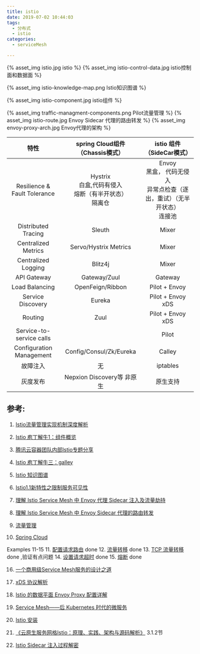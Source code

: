 ```yaml
---
title: istio
date: 2019-07-02 10:44:03
tags:
  - 分布式
  - istio
categories: 
  - serviceMesh  

---
```


{% asset_img  istio.jpg  istio %}
{% asset_img  istio-control-data.jpg  istio控制面和数据面 %}

<!-- more -->

{% asset_img  istio-knowledge-map.png   Istio知识图谱 %}

{% asset_img  istio-component.jpg  istio组件  %}

{% asset_img  traffic-managment-components.png  Pilot流量管理  %}
{% asset_img  istio-route.jpg  Envoy Sidecar 代理的路由转发  %}
{% asset_img  envoy-proxy-arch.jpg  Envoy代理的架构  %}


特性 | spring Cloud组件（Chassis模式） | istio 组件（SideCar模式）
:-: | :-: | :-: 
Resilience & Fault Tolerance | Hystrix <br> 白盒,代码有侵入<br>熔断（有半开状态） <br>隔离仓 |   Envoy  <br>黑盒， 代码无侵入<br> 异常点检查（逐出，重试）（无半开状态）<br>连接池 
Distributed Tracing |  Sleuth | Mixer 
Centralized Metrics | Servo/Hystrix Metrics | Mixer
Centralized Logging | Blitz4j | Mixer
API Gateway | Gateway/Zuul | Gateway
Load Balancing | OpenFeign/Ribbon  | Pilot + Envoy
Service Discovery | Eureka  | Pilot + Envoy xDS
Routing | Zuul | Pilot + Envoy xDS
Service-to-service calls |  | Pilot
Configuration Management | Config/Consul/Zk/Eureka | Calley
故障注入| 无 | iptables
灰度发布| Nepxion Discovery等 非原生| 原生支持



## 参考:
1. [Istio流量管理实现机制深度解析](https://zhaohuabing.com/post/2018-09-25-istio-traffic-management-impl-intro/)
2. [Istio 庖丁解牛1：组件概览](https://mp.weixin.qq.com/s/VwqxrZsVmn4a5PcVckaLxA)
3. [腾讯云容器团队内部Istio专题分享](https://mp.weixin.qq.com/s/NjMncH84uEl_PywOFFMlFA)
4. [Istio 庖丁解牛三：galley](https://mp.weixin.qq.com/s/BMVCeiA2aqASbLqyhPomWA)
5. [Istio 知识图谱](https://github.com/servicemesher/istio-knowledge-map)
6. [Istio1.1新特性之限制服务可见性](http://www.servicemesher.com/blog/istio-service-visibility/)
7. [理解 Istio Service Mesh 中 Envoy 代理 Sidecar 注入及流量劫持](https://jimmysong.io/posts/envoy-sidecar-injection-in-istio-service-mesh-deep-dive/)
8. [理解 Istio Service Mesh 中 Envoy Sidecar 代理的路由转发](http://www.servicemesher.com/blog/envoy-sidecar-routing-of-istio-service-mesh-deep-dive/)


9. [流量管理](https://preliminary.istio.io/zh/docs/concepts/traffic-management)
10. [Spring Cloud](https://spring.io/projects/spring-cloud)

Examples 11-15
11. [配置请求路由](https://preliminary.istio.io/zh/docs/tasks/traffic-management/request-routing/) done
12. [流量转移](https://preliminary.istio.io/zh/docs/tasks/traffic-management/traffic-shifting/) done
13. [TCP 流量转移](https://preliminary.istio.io/zh/docs/tasks/traffic-management/tcp-traffic-shifting/) done ,验证有点问题
14. [设置请求超时](https://preliminary.istio.io/zh/docs/tasks/traffic-management/request-timeouts/) done
15. [熔断](https://preliminary.istio.io/zh/docs/tasks/traffic-management/circuit-breaking/) done

16. [一个商用级Service Mesh服务的设计之道](http://www.servicemesher.com/blog/the-desigin-patterns-for-a-commercial-service-mesh/)
17. [xDS 协议解析](https://jimmysong.io/istio-handbook/concepts/envoy-xds-protocol.html)
18. [Istio 的数据平面 Envoy Proxy 配置详解](https://www.servicemesher.com/blog/envoy-proxy-config-deep-dive/)
19. [Service Mesh——后 Kubernetes 时代的微服务](http://www.servicemesher.com/blog/service-mesh-the-microservices-in-post-kubernetes-era/)
20. [Istio 安装](https://jimmysong.io/istio-handbook/setup/istio-installation.html)

21. [《云原生服务网格Istio：原理、实践、架构与源码解析》](https://item.jd.com/12538407.html) 3.1.2节
22. [Istio Sidecar 注入过程解密](https://preliminary.istio.io/zh/blog/2019/data-plane-setup/)